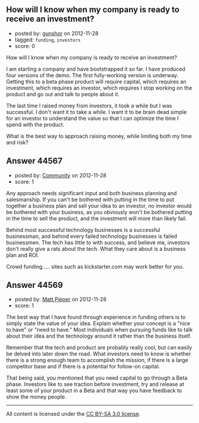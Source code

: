 ## How will I know when my company is ready to receive an investment?

- posted by: [gunshor](https://stackexchange.com/users/-1/21311-gunshor) on 2012-11-28
- tagged: `funding`, `investors`
- score: 0

How will I know when my company is ready to receive an investment?

I am starting a company and have bootstrapped it so far. I have produced four versions of the demo. The first fully-working version is underway. Getting this to a beta phase product will require capital, which requires an investment, which requires an investor, which requires I stop working on the product and go out and talk to people about it.

The last time I raised money from investors, it took a while but I was successful. I don't want it to take a while. I want it to be brain dead simple for an investor to understand the value so that I can optimize the time I spend with the product.

What is the best way to approach raising money, while limiting both my time and risk?




## Answer 44567

- posted by: [Community](https://stackexchange.com/users/-1/-1-community) on 2012-11-28
- score: 1

Any approach needs significant input and both business planning and salesmanship. If you can't be bothered with putting in the time to put together a business plan and sell your idea to an investor, no investor would be bothered with your business, as you obviously won't be bothered putting in the time to sell the product, and the investment will more than likely fail. 

Behind most successful technology businesses is a successful businessman, and behind every failed technology businesses is failed businessmen. The tech has little to with success, and believe me, investors don't really give a rats about the tech. What they care about is a business plan and ROI. 

Crowd funding..... sites such as kickstarter.com  may work better for you.


 


## Answer 44569

- posted by: [Matt Pieper](https://stackexchange.com/users/-1/21707-matt-pieper) on 2012-11-28
- score: 1

The best way that I have found through experience in funding others is to simply state the value of your idea.  Explain whether your concept is a "nice to have" or "need to have."  Most individuals when pursuing funds like to talk about their idea and the technology around it rather than the business itself.

Remember that the tech and product are probably really cool, but can easily be delved into later down the road.  What investors need to know is whether there is a strong enough team to accomplish the mission, if there is a large competitor base and if there is a potential for follow-on capital.

That being said, you mentioned that you need capital to go through a Beta phase. Investors like to see traction before investment, try and release at least some of your product in a Beta and that way you have feedback to show the money people.



---

All content is licensed under the [CC BY-SA 3.0 license](https://creativecommons.org/licenses/by-sa/3.0/).
